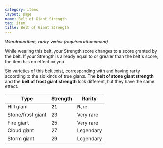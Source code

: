 ```yaml
---
category: items
layout: page
name: Belt of Giant Strength 
tag: item
title: Belt of Giant Strength 
---
```


_Wondrous item, rarity varies (requires attunement)_ 

While wearing this belt, your Strength score changes to a score granted by the belt. If your Strength is already equal to or greater than the belt's score, the item has no effect on you.

Six varieties of this belt exist, corresponding with and having rarity according to the six kinds of true giants. The **belt of stone giant strength** and the **belt of frost giant strength** look different, but they have the same effect. 

| Type              | Strength | Rarity    |
|-------------------|----------|-----------|
| Hill giant        | 21       | Rare      |
| Stone/frost giant | 23       | Very rare |
| Fire giant        | 25       | Very rare |
| Cloud giant       | 27       | Legendary |
| Storm giant       | 29       | Legendary |

